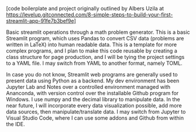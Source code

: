 [code boilerplate and project originally outlined by Albers Uzila at https://levelup.gitconnected.com/8-simple-steps-to-build-your-first-streamlit-app-91fe7b3bef9e]

Basic streamlit operations through a math problem generator. This is a basic Streamlit program, which uses Pandas to convert CSV data (problems are written in LaTeX) into human readable data. This is a template for more complex programs, and I plan to make this code reusable by creating a class structure for page production, and I will be tying the project settings to a YAML file. I may switch from YAML to another format, namely TOML.

In case you do not know, Streamlit web programs are generally used to present data using Python as a backend. My dev environment has been Jupyter Lab and Notes over a controlled environment managed with Ananconda, with version control over the installable Github program for Windows. I use numpy and the decimal library to manipulate data.
In the near future, I will incorporate every data visualization possible, add more data sources, then manipulate/translate data.
I may switch from Jupyter to Visual Studio Code, where I can use some addons and Github from within the IDE.
